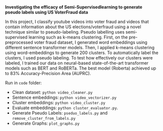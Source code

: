 **Investigating the efficacy of Semi-Supervisedlearning to generate pseudo labels using US VoterFraud data**  

In this project, I classify youtube videos into voter fraud and videos that contain information about the US elections/voterfraud using a novel technique similar to pseudo-labeling. Pseudo labelling uses semi-supervised learning such as k-means clustering. First, on the pre-preprocessed voter fraud dataset, I generated word embeddings using different sentence transformer models. Then, I applied k-means clustering using word-embeddings to generate 200 clusters. To automatically label the clusters, I used pseudo labeling. To test how effectively our clusters were labeled, I trained our data on neural-based state-of-the-art transformer models such as BERT and RoBERTa. The best model (Roberta) achieved up to 83\% Accuracy-Precision Area (AUPRC).

Run in `code` folder:
- Clean dataset: `python video_cleaner.py`
- Sentence embeddings: `python video_vectorizer.py`
- Cluster embeddings: `python video_cluster.py`
- Evaluate embeddings: `python cluster_evaluator.py`.
- Generate Pseudo Labels: `pseduo_labels.py` and `remove_cluster_from_labels.py`
- Generate Graphs: `plot_graphs.py`


